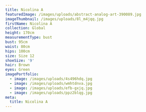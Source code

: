 ```yaml
---
title: Nicolina A
featuredImage: /images/uploads/abstract-analog-art-390089.jpg
imageThumbnail: /images/uploads/8l_m4jqq.jpg
firstName: Nicolina A
collection: Global
height: 170cm
measurementType: bust
bust: 95cm
waist: 80cm
hips: 100cm
size: Size 12
shoeSize: '9'
hair: Brown
eyes: Green
imagePortfolio:
  - image: /images/uploads/4s496hdq.jpg
  - image: /images/uploads/wmhtdnva.jpg
  - image: /images/uploads/efb-gxjq.jpg
  - image: /images/uploads/ppz2blqg.jpg
meta:
  title: Nicolina A
---
```



